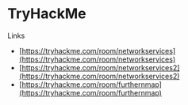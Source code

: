 # TryHackMe

Links
- [https://tryhackme.com/room/networkservices](https://tryhackme.com/room/networkservices)
- [https://tryhackme.com/room/networkservices2](https://tryhackme.com/room/networkservices2)
- [https://tryhackme.com/room/furthernmap](https://tryhackme.com/room/furthernmap)
